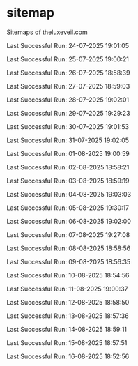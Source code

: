 # sitemap
Sitemaps of theluxeveil.com

Last Successful Run: 24-07-2025 19:01:05

Last Successful Run: 25-07-2025 19:00:21

Last Successful Run: 26-07-2025 18:58:39

Last Successful Run: 27-07-2025 18:59:03

Last Successful Run: 28-07-2025 19:02:01

Last Successful Run: 29-07-2025 19:29:23

Last Successful Run: 30-07-2025 19:01:53

Last Successful Run: 31-07-2025 19:02:05

Last Successful Run: 01-08-2025 19:00:59

Last Successful Run: 02-08-2025 18:58:21

Last Successful Run: 03-08-2025 18:59:19

Last Successful Run: 04-08-2025 19:03:03

Last Successful Run: 05-08-2025 19:30:17

Last Successful Run: 06-08-2025 19:02:00

Last Successful Run: 07-08-2025 19:27:08

Last Successful Run: 08-08-2025 18:58:56

Last Successful Run: 09-08-2025 18:56:35

Last Successful Run: 10-08-2025 18:54:56

Last Successful Run: 11-08-2025 19:00:37

Last Successful Run: 12-08-2025 18:58:50

Last Successful Run: 13-08-2025 18:57:36

Last Successful Run: 14-08-2025 18:59:11

Last Successful Run: 15-08-2025 18:57:51

Last Successful Run: 16-08-2025 18:52:56
